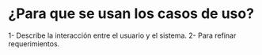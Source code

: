# ¿Para que se usan los casos de uso?

1- Describe la interacción entre el usuario y el sistema.
2- Para refinar requerimientos.
